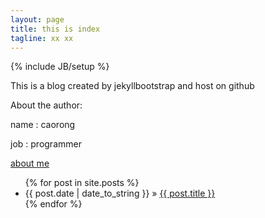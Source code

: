 ```yaml
---
layout: page
title: this is index
tagline: xx xx
---
```

{% include JB/setup %}

This is a blog created by jekyllbootstrap and host on github

About the author:

name : caorong

job : programmer

[about me](./web/aboutme.html)


<ul class="posts">
  {% for post in site.posts %}
    <li><span>{{ post.date | date_to_string }}</span> &raquo; <a href="{{ BASE_PATH }}{{ post.url }}">{{ post.title }}</a></li>
  {% endfor %}
</ul>
